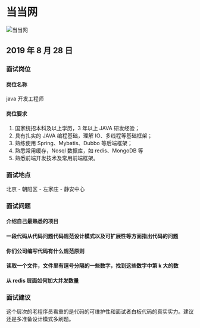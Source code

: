 # 当当网

![当当网](https://s2.ax1x.com/2020/01/07/l6DNOe.png)

## 2019 年 8 月 28 日
### 面试岗位

#### 岗位名称

java 开发工程师

#### 岗位要求

1. 国家统招本科及以上学历，3 年以上 JAVA 研发经验；
2. 具有扎实的 JAVA 编程基础，理解 IO、多线程等基础框架；
3. 熟练使用 Spring、Mybatis、Dubbo 等后端框架；
4. 熟悉常用缓存，Nosql 数据库，如 redis、MongoDB 等
5. 熟悉前端开发技术及常用前端框架。

### 面试地点

北京 - 朝阳区 - 左家庄 - 静安中心

### 面试问题

#### 介绍自己最熟悉的项目

#### 一段代码从代码问题代码规范设计模式以及可扩展性等方面指出代码的问题

#### 你们公司编写代码有什么规范原则

#### 读取一个文件，文件里有逗号分隔的一些数字，找到这些数字中第 k 大的数

#### 从 redis 层面如何加大并发数量

### 面试建议

这个层次的老程序员看重的是代码的可维护性和面试者白板代码的真实实力。建议还是多准备设计模式多刷题。

















<comment-comment/>
